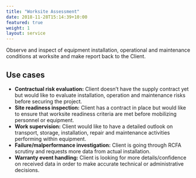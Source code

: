 ```yaml
---
title: "Worksite Assessment"
date: 2018-11-28T15:14:39+10:00
featured: true
weight: 1
layout: service
---
```


Observe and inspect of equipment installation, operational and maintenance conditions at worksite and make report back to the Client.

## Use cases
- **Contractual risk evaluation:** Client doesn’t have the supply contract yet but would like to evaluate installation, operation and maintenance risks before securing the project.
- **Site readiness inspection:** Client has a contract in place but would like to ensure that worksite readiness criteria are met before mobilizing personnel or equipment.
- **Work supervision:** Client would like to have a detailed outlook on transport, storage, installation, repair and maintenance activities performing within equipment.
- **Failure/malperformance investigation:** Client is going through RCFA scrutiny and requests more data from actual installation.
- **Warranty event handling:** Client is looking for more details/confidence on received data in order to make accurate technical or administrative decisions.
